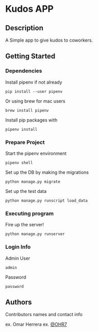 # Kudos APP

## Description

A Simple app to give kudos to coworkers.

## Getting Started

### Dependencies
Install pipenv if not already

```pip install --user pipenv```

Or using brew for mac users

```brew install pipenv```

Install pip packages with 

```pipenv install```



### Prepare Project
Start the pipenv environment

```pipenv shell```

Set up the DB by making the migrations

```python manage.py migrate```

Set up the test data

```python manage.py runscript load_data```


### Executing program
Fire up the server!

```python manage.py runserver```

### Login Info
Admin User 

```admin```

Password

```password```

## Authors

Contributors names and contact info

ex. Omar Herrera 
ex. [@OHR7](https://github.com/OHR7)
